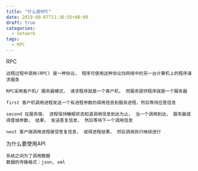 ```yaml
---
title: "什么是RPC"
date: 2019-09-07T11:36:55+08:00
draft: true
categories:
  - network
tags:
  - RPC
---
```


RPC

    远程过程中调用(RPC) 是一种协议， 程序可使用这种协议向网络中的另一台计算机上的程序请求服务

    RPC采用客户机/ 服务器模式， 请求程序就是一个客户机， 而服务提供程序就是一个服务器

    first 客户机调用进程发送一个有进程参数的调用信息到服务进程，然后等待应答信息

    second 在服务端， 进程保持睡眠状态知道调用信息到达为止， 当一个调用到达， 服务器或得晋城参数， 结果， 发送答复信息， 然后等待下一个调用信息

    next 客户端调用进程接受答复信息， 或得进程结果， 然后调用执行继续进行

为什么要使用API

    系统之间为了调用数据
    数据的传输格式：json, xml
